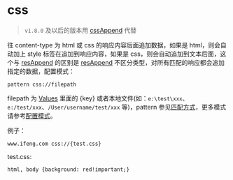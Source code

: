 # css
> `v1.8.0` 及以后的版本用 [cssAppend](#rules_cssAppend) 代替

往 content-type 为 html 或 css 的响应内容后面追加数据，如果是 html，则会自动加上 style 标签在追加到响应内容，如果是 css，则会自动追加到文本后面，这个与 [resAppend](#rules_resAppend) 的区别是 [resAppend](#rules_resAppend) 不区分类型，对所有匹配的响应都会追加指定的数据，配置模式：

	pattern css://filepath

filepath 为 [Values](http://local.whistlejs.com/#values) 里面的 {key} 或者本地文件(如：`e:\test\xxx`、`e:/test/xxx`、`/User/username/test/xxx` 等)，pattern 参见[匹配方式](#pattern)，更多模式请参考[配置模式](#mode)。

例子：

	www.ifeng.com css://{test.css}

test.css:

	html, body {background: red!important;}
